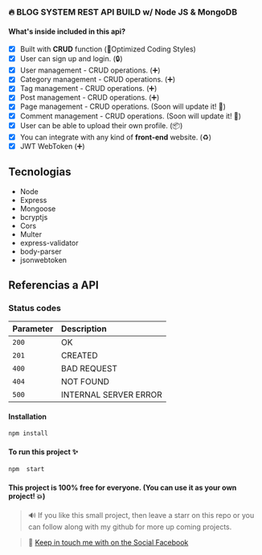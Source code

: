 ### :fire: BLOG SYSTEM REST API BUILD w/ Node JS & MongoDB

#### What's inside included in this api?

- [x] Built with **CRUD** function (:rocket:Optimized Coding Styles)
- [x] User can sign up and login. (:lock:)
- [x] User management - CRUD operations. (:heavy_plus_sign:)
- [x] Category management - CRUD operations. (:heavy_plus_sign:)
- [x] Tag management - CRUD operations. (:heavy_plus_sign:)
- [x] Post management - CRUD operations. (:heavy_plus_sign:)
- [x] Page management - CRUD operations. (Soon will update it! :pushpin:)
- [x] Comment management - CRUD operations. (Soon will update it! :pushpin:)
- [x] User can be able to upload their own profile. (:package:)
- [x] You can integrate with any kind of **front-end** website. (:recycle:)
- [x] JWT WebToken (:heavy_plus_sign:)

## Tecnologias
- Node
- Express
- Mongoose
- bcryptjs
- Cors
- Multer
- express-validator
- body-parser
- jsonwebtoken

## Referencias a API

### Status codes
| Parameter | Description                |
| :-------- | :------------------------- |
| `200`     | OK                         |
| `201`     | CREATED                    |
| `400`     | BAD REQUEST                |
| `404`     | NOT FOUND                  |
| `500`     | INTERNAL SERVER ERROR      |

#### Installation

```sh
npm install
```

#### To run this project :sparkles:

```sh
npm  start
```

#### This project is 100% free for everyone. (You can use it as your own project! :boom:)

> :loud_sound: If you like this small project, then leave a starr on this repo or you can follow along with my github for more up coming projects.

>:speech_balloon: [Keep in touch me with on the Social Facebook](https://facebook.com/chanlaymcmm)
